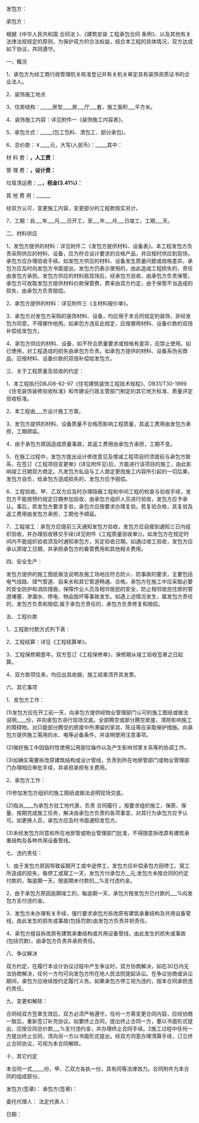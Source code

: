 
 


发包方：


承包方：


根据《中华人民共和国
合同法
》、《建筑安装
工程承包合同
条例》、以及其他有关法律法规规定的原则，为保护双方的合法权益，结合本工程的具体情况，双方达成如下协议，共同遵守。


一、概况


1、承包方为经工商行政管理机关核准登记并有关机关审定具有装饰资质证书的企业法人。


2、装饰施工地点


3、住房结构：_____房型____房___厅___套，施工面积___平方米。


4、装饰施工内容：详见附件一《装饰施工内容表》。


5、承包方式：_____(包工包料、清包工、部分承包)。


6、总价款：￥____元，大写(人民币)：_____其中：


材 料 费：______，人工费：______


管 理 费：______，设计费：______


垃圾清运费：______，税金(3.41%)：____


其 他 费 用：______


经双方认可，变更施工内容，变更部分的工程款按实另计。


7、工期：自___年___月___日开工，至___年___月___日竣工，工期___天。


二、材料供应


1、发包方提供的材料：详见附件二《发包方提供材料、设备表》。本工程发包方负责采购供应的材料、设备，应为符合设计要求的合格产品，并应按时供应到现场，承包方应办理验收手续。如发包方供应的材料、设备发生质量问题或规格差异，承包方应及时向发包方书面提出，发包方仍表示使用的，由此造成工程损失的，责任由发包方承担。发包方供应的材料抵现场后，经承包方验收，由承包方负责保管，承包方可收取发包方提供材料价款保管费，费率由双方约定，由于保管不当造成的损失，由承包方负责赔偿。


2、承包方提供的材料：详见附件三《主材料报价单》。


3、承包方对发包方采购的装饰材料、设备，均应用于本合同规定的装饰，非经发包方同意，不得挪作他用。如承包方违反此规定，应按挪用材料、设备价款的双倍补偿给发包方。


4、承包方供应的材料、设备，如不符合质量要求或规格有差异，应禁止使用。如已使用，对工程造成的损失由承包方负责。如承包方提供的材料、设备系伪劣商品，应按材料、设备价款的双倍补偿给发包方。


三、关于工程质量及验收的约定：


1、本工程执行DBJ08-62-97《住宅建筑装饰工程技术规程》、DB31/T30-1999《住宅装饰装修验收标准》和市建设行政主管部门制定的其它地方标准、质量评定验收标准。


2、本工程由___方设计施工方案。


3、发包方提供的材料、设备质量不合格而影响工程质量，其返工费用由发包方承担，工期顺延。


4、由于承包方原因造成质量事故，其返工费用由承包方承担，工期不变。


5、在施工过程中，发包方提出设计修改意见及增减工程项目时须提前与承包方联系，在签订《工程项目变更单》(详见附件见)后，方能进行该项目的施工，由此影响竣工日期双方商定。凡发包方私自与工人商定更改施工内容所引起的一切后果，发包方自负，给承包方造成损失的，发包方应予赔偿。


6、工程验收。甲、乙双方应及时办理隐蔽工程和中间工程的检查与验收手续，发包方不能按预约规定日期参加验收，由承包方组织人员进行验收，发包方应予承认。事后，若发包方要求复验，承包方应按要求办理复验。若复验合格，其复验及返工费用由发包方承担，工期也予顺延。


7、工程竣工：承包方应提前三天通知发包方验收，发包方应自接到通知三日内组织验收，并办理验收移交手续(详见附件《工程质量验收单》)。如发包方在规定时间内不能组织验收须及时通知承包方，另定验收日期。如通过竣工验收，发包方应承认原竣工日期，并承担承包方的看管费用和其他相关费用。


四、安全生产：


发包方提供的施工图纸做法说明及施工场地应符合防火、防事故的要求，主要包括电气线路、煤气管道、自来水和其它管道畅通、合格。承包方在施工中应采取必要的安全防护和消防措施，保障作业人员及相邻居民的安全，防止相邻居民住房的管道堵塞、渗漏水、停电、物品毁坏等事故发生。如遇上述情况发生，属发包方责任的，发包方负责和赔偿;属于承包方责任的，承包方负责修复和赔偿。


五、工程价款


1、工程款付款方式列下表：


2、工程结算：详见《工程结算单》。


3、工程保修期壹年。双方签订《工程保修单》，保修期从竣工验收签章之日起算。


4、双方款项往来，均应出具收据，施工结束须开具发票。


六、其它事项


1、发包方工作：


(1)发包方应在开工前一天，向承包方提供经物业管理部门认可的施工图纸或做法说明____份，并向承包方进行现场交底。全部腾空或部分腾空房屋，清除影响施工的障碍物。对只能部分腾空的房屋中所滞留的家具、陈设等应采取保护措施。向承包方提供施工需用的水、电等必备条件，并说明使用注意事项。


(2)做好施工中因临时性使用公用部位操作以及产生影响邻里关系等的协调工作。


(3)如确实需要拆改原建筑结构或设计管线，负责到所在地房管部门或物业管理部门办理相应审批手续，并承担承担有关费用。


2、承包方工作：


(1)参加发包方组织的施工图纸或做法说明现场交底。


(2)指派____为承包方驻工地代表，负责
合同履行
。按要求组织施工，保质、保量、按期完成施工任务，解决由承包方负责的各项事宜，对其行为承包方应予认可。如更换人员，承包方应及时书面通知发包方。


(3)未经发包方同意和所在地房管或物业管理部门批准，不得随意拆改原有建筑承重结构及各种共用设备管线。


七、违约责任：


1、由于发包方原因导致延期开工或中途停工，发包方应补偿承包方因停工、窝工所造成的损失，每停工或窝工一天，发包方付承包方__元;发包方未按合同的约定付款的，每逾期一天，按逾期未付款的__%支付违约金。


2、由于承包方原因逾期竣工的，每逾期一天，承包方按发包方已付款的___%向发包方支付违约金。


3、发包方未办理有关手续，强行要求承包方拆改原有建筑承重结构及共用设备管线，由此发生的损失或事故(包括罚款)由发包方负责并担责任。


4、承包方擅自拆改原有建筑承重结构或共用设备管线，由此发生的损失或事故(包括罚款)，由承包方负责并承担责任。


八、争议解决


双方约定，在履行本设计协议过程中产生争议时，双方协商解决，如在30日内无法协商解决，任何一方均可向发包方所在地人民法院提起诉讼。在争议协商或诉讼期间，承包方应继续按约定履行义务。如果承包方停工视为违约，按本合同承担违约责任。


九、变更和解除：


合同经双方签章生效后，双方必须严格遵守。任何一方需变更合同内容，应经协商一致后，重新签订补充协议。如要终止合同，提出终止合同一方，要以书面形式提出，应按合同总价款___%支付违约金，并办理终止合同手续。2施工过程中任何一方提出终止合同，须向另一方以书面形式提出，经双方同意办理清算手续，订立终止合同协议，可视为本合同解除。


十、其它约定


本合同一式_____份，甲、乙双方各执一份，具有同等法律效力。合同附件为本合同的组成部分。


发包方(签章)：      承包方(签章)：


委托代理人：        法定代表人：


日期：

 


 

 
 
 
 
 
  


  
 

  


  


  
 
 
 
 

